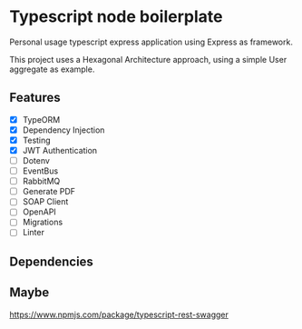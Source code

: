 # Typescript node boilerplate
Personal usage typescript express application using Express as framework.

This project uses a Hexagonal Architecture approach, using a simple User aggregate as example.

## Features
- [x] TypeORM
- [x] Dependency Injection
- [x] Testing
- [x] JWT Authentication
- [ ] Dotenv
- [ ] EventBus
- [ ] RabbitMQ
- [ ] Generate PDF
- [ ] SOAP Client
- [ ] OpenAPI
- [ ] Migrations
- [ ] Linter

## Dependencies

## Maybe
https://www.npmjs.com/package/typescript-rest-swagger